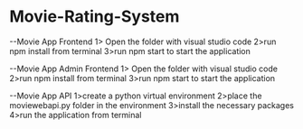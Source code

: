 # Movie-Rating-System

--Movie App Frontend
1> Open the folder with visual studio code
2>run npm install from terminal 
3>run npm start to start the application

--Movie App Admin Frontend
1> Open the folder with visual studio code
2>run npm install from terminal 
3>run npm start to start the application

--Movie App API
1>create a python virtual environment
2>place the moviewebapi.py folder in the environment
3>install the necessary packages
4>run the application from terminal
